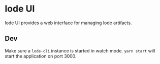 # lode UI

lode UI provides a web interface for managing lode artifacts.

## Dev

Make sure a `lode-cli` instance is started in watch mode.
`yarn start` will start the application on port 3000.
